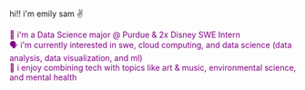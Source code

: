 hi!! i'm emily sam ✌ <br>
<p style="color:purple">
  🚀 i'm a Data Science major @ Purdue & 2x Disney SWE Intern<br>
  🗣️ i'm currently interested in swe, cloud computing, and data science (data analysis, data visualization, and ml)<br>
  🤝 i enjoy combining tech with topics like art & music, environmental science, and mental health
</p>

<!--
**esammakes/esammakes** is a ✨ _special_ ✨ repository because its `README.md` (this file) appears on your GitHub profile.

Here are some ideas to get you started:

- 🔭 I’m currently working on ...
- 🌱 I’m currently learning ...
- 👯 I’m looking to collaborate on ...
- 🤔 I’m looking for help with ...
- 💬 Ask me about ...
- 📫 How to reach me: ...
- 😄 Pronouns: ...
- ⚡ Fun fact: ...
-->
